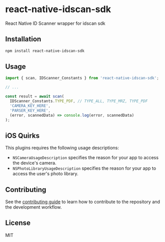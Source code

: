 # react-native-idscan-sdk

React Native ID Scanner wrapper for idscan sdk

## Installation

```sh
npm install react-native-idscan-sdk
```

## Usage

```js
import { scan, IDScanner_Constants } from 'react-native-idscan-sdk';

// ...

const result = await scan(
  IDScanner_Constants.TYPE_PDF, // TYPE_ALL, TYPE_MRZ, TYPE_PDF
  'CAMERA_KEY_HERE',
  'PARSER_KEY_HERE',
  (error, scannedData) => console.log(error, scannedData)
);
```

## iOS Quirks

This plugins requires the following usage descriptions:

- `NSCameraUsageDescription` specifies the reason for your app to access the device's camera.
- `NSPhotoLibraryUsageDescription` specifies the reason for your app to access the user's photo library.

## Contributing

See the [contributing guide](CONTRIBUTING.md) to learn how to contribute to the repository and the development workflow.

## License

MIT
